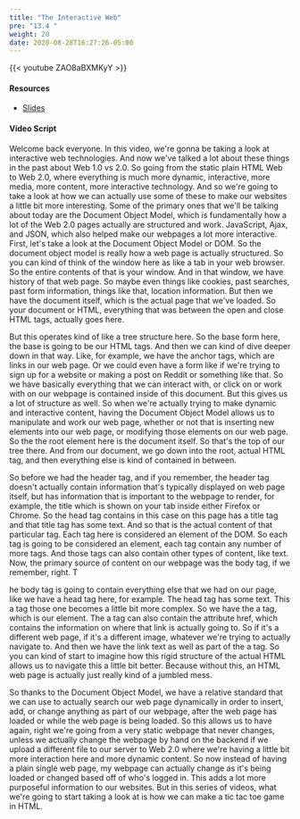 ```yaml
---
title: "The Interactive Web"
pre: "13.4 "
weight: 20
date: 2020-08-28T16:27:26-05:00
---
```


{{< youtube ZAO8aBXMKyY >}}

#### Resources
* [Slides](slides/14-WebProgramming2.pdf)

#### Video Script

Welcome back everyone. In this video, we're gonna be taking a look at interactive web technologies. And now we've talked a lot about these things in the past about Web 1.0 vs 2.0. So going from the static plain HTML Web to Web 2.0, where everything is much more dynamic, interactive, more media, more content, more interactive technology. And so we're going to take a look at how we can actually use some of these to make our websites a little bit more interesting. Some of the primary ones that we'll be talking about today are the Document Object Model, which is fundamentally how a lot of the Web 2.0 pages actually are structured and work. JavaScript, Ajax, and JSON, which also helped make our webpages a lot more interactive. First, let's take a look at the Document Object Model or DOM. So the document object model is really how a web page is actually structured. So you can kind of think of the window here as like a tab in your web browser. So the entire contents of that is your window. And in that window, we have history of that web page. So maybe even things like cookies, past searches, past form information, things like that, location information. But then we have the document itself, which is the actual page that we've loaded. So your document or HTML, everything that was between the open and close HTML tags, actually goes here. 

But this operates kind of like a tree structure here. So the base form here, the base is going to be our HTML tags. And then we can kind of dive deeper down in that way. Like, for example, we have the anchor tags, which are links in our web page. Or we could even have a form like if we're trying to sign up for a website or making a post on Reddit or something like that. So we have basically everything that we can interact with, or click on or work with on our webpage is contained inside of this document. But this gives us a lot of structure as well. So when we're actually trying to make dynamic and interactive content, having the Document Object Model allows us to manipulate and work our web page, whether or not that is inserting new elements into our web page, or modifying those elements on our web page. So the the root element here is the document itself. So that's the top of our tree there. And from our document, we go down into the root, actual HTML tag, and then everything else is kind of contained in between. 

So before we had the header tag, and if you remember, the header tag doesn't actually contain information that's typically displayed on web page itself, but has information that is important to the webpage to render, for example, the title which is shown on your tab inside either Firefox or Chrome. So the head tag contains in this case on this page has a title tag and that title tag has some text. And so that is the actual content of that particular tag. Each tag here is considered an element of the DOM. So each tag is going to be considered an element, each tag contain any number of more tags. And those tags can also contain other types of content, like text. Now, the primary source of content on our webpage was the body tag, if we remember, right. T

he body tag is going to contain everything else that we had on our page, like we have a head tag here, for example. The head tag has some text. This a tag those one becomes a little bit more complex. So we have the a tag, which is our element. The a tag can also contain the attribute href, which contains the information on where that link is actually going to. So if it's a different web page, if it's a different image, whatever we're trying to actually navigate to. And then we have the link text as well as part of the a tag. So you can kind of start to imagine how this rigid structure of the actual HTML allows us to navigate this a little bit better. Because without this, an HTML web page is actually just really kind of a jumbled mess. 

So thanks to the Document Object Model, we have a relative standard that we can use to actually search our web page dynamically in order to insert, add, or change anything as part of our webpage, after the web page has loaded or while the web page is being loaded. So this allows us to have again, right we're going from a very static webpage that never changes, unless we actually change the webpage by hand on the backend if we upload a different file to our server to Web 2.0 where we're having a little bit more interaction here and more dynamic content. So now instead of having a plain single web page, my webpage can actually change as it's being loaded or changed based off of who's logged in. This adds a lot more purposeful information to our websites. But in this series of videos, what we're going to start taking a look at is how we can make a tic tac toe game in HTML. 


